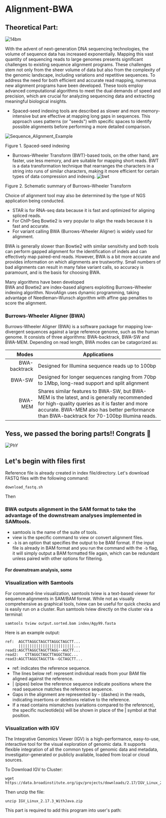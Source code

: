 # Alignment-BWA

## Theoretical Part: 

![14bm](https://github.com/btayhan/Alignment-BWA/assets/144340455/175f0314-1a9d-4ad5-9c11-bb2e1c6bb2a8)

With the advent of next-generation DNA sequencing technologies, the volume of sequence data has increased exponentially. Mapping this vast quantity of sequencing reads to large genomes presents significant challenges to existing sequence alignment programs. These challenges stem not only from the sheer volume of data but also from the complexity of the genomic landscape, including variations and repetitive sequences. To address the need for both efficient and accurate read mapping, numerous new alignment programs have been developed. These tools employ advanced computational algorithms to meet the dual demands of speed and precision, which are crucial for analyzing sequencing data and extracting meaningful biological insights.  

- Spaced-seed indexing tools are described as slower and more memory-intensive but are effective at mapping long gaps in sequences. This approach uses patterns (or "seeds") with specific spaces to identify possible alignments before performing a more detailed comparison.

  
![Sequence_Alignment_Example](https://github.com/btayhan/Alignment-BWA/assets/144340455/398261af-e2d0-4bee-a5e8-bc9aa8be793e)

Figure 1. Spaced-seed indexing

- Burrows–Wheeler Transform (BWT)-based tools, on the other hand, are faster, use less memory, and are suitable for mapping short reads. BWT is a data transformation technique that rearranges the characters in a string into runs of similar characters, making it more efficient for certain types of data compression and indexing.
![bwt](https://github.com/btayhan/Alignment-BWA/assets/144340455/1496d2cd-518b-45e8-a9ec-37942c512078)

Figure 2. Schematic summary of Burrows–Wheeler Transform

Choice of alignment tool may also be determined by the type of NGS application being conducted. 
- STAR is for RNA-seq data because it is fast and optimized for aligning spliced reads.
- For ChIP-Seq Bowtie2 is very popular to align the reads because it is fast and accurate.
- For variant calling BWA (Burrows-Wheeler Aligner) is widely used for alignment.

BWA is generally slower than Bowtie2 with similar sensitivity and both tools can perform gapped alignment for the identification of indels and can effectively map paired-end reads. However, BWA is a bit more accurate and provides information on which alignments are trustworthy. Small numbers of bad alignments can result in many false variant calls, so accuracy is paramount, and is the basis for choosing BWA.



Many algorithms have been developed  
BWA and Bowtie2 are index-based aligners exploiting Burrows–Wheeler indexing algorithm. 
NovoAlign uses dynamic programming, taking advantage of Needleman–Wunsch algorithm with affine gap penalties to score the alignment. 





### Burrows-Wheeler Aligner (BWA) 

Burrows-Wheeler Aligner (BWA) is a software package for mapping low-divergent sequences against a large reference genome, such as the human genome. It consists of three algorithms: BWA-backtrack, BWA-SW and BWA-MEM. Depending on read length, BWA modes can be catagorized as:

| Modes |                            Applications                                      |
|------:|-----------------------------------------------------------------------------|
| BWA-backtrack| Designed for Illumina sequence reads up to 100bp|
|BWA-SW| Designed for longer sequences ranging from 70bp to 1Mbp, long-read support and split alignment                          |
|BWA-MEM|  Shares similar features to BWA-SW, but BWA-MEM is the latest, and is generally recommended for high-quality queries as it is faster and more accurate. BWA-MEM also has better performance than BWA-backtrack for 70-100bp Illumina reads.|


## Yess, we passed the boring parts!! Congrats 🍻
![PhY](https://github.com/btayhan/Alignment-BWA/assets/144340455/9a9463df-e82f-40ef-8b51-20fe6e3b7eae)


##  Let's begin with files first
Reference file is already created in index file/directory. Let's download FASTQ files with the following command:

```
download_fastq.sh
```
Then 
### BWA outputs alignment in the SAM format to take the advantage of the downstream analyses implemented in SAMtools.

- samtools is the name of the suite of tools.
- view is the specific command to view or convert alignment files.
- `-b` is an option that specifies the output to be BAM format. If the input file is already in BAM format and you run the command with the `-b` flag, it will simply output a BAM formatted file again, which can be redundant unless paired with other options for filtering.

#### For downstream analysis, some 

### Visualization with Samtools
For command-line visualization, samtools tview is a text-based viewer for sequence alignments in SAM/BAM format. While not as visually comprehensive as graphical tools, tview can be useful for quick checks and is easily run on a cluster. Run samtools tview directly on the cluster via a terminal:
```
samtools tview output.sorted.bam index/Agy99.fasta
```

Here is an example output:
```
ref:  AGCTTAGGCTAGCTTAGGCTAGCTT...
      |||||||||||||||||||||||||...
read1:AGCTTAGGCTAGCTTAGG--AGCTT...
read2:   CTTAGGCTAGCTTAGGCTAGC...
read3:AGCTTAGGCTAGCTTA--GCTAGCTT...
```
- ref: indicates the reference sequence.
- The lines below ref: represent individual reads from your BAM file aligned against the reference.
- | (pipes) below the reference sequence indicate positions where the read sequence matches the reference sequence.
- Gaps in the alignment are represented by - (dashes) in the reads, indicating insertions or deletions relative to the reference.
- If a read contains mismatches (variations compared to the reference), the specific nucleotide(s) will be shown in place of the | symbol at that position.

### Visualization with IGV
The Integrative Genomics Viewer (IGV) is a high-performance, easy-to-use, interactive tool for the visual exploration of genomic data. It supports flexible integration of all the common types of genomic data and metadata, investigator-generated or publicly available, loaded from local or cloud sources.

To Download IGV to Cluster:

```
wget https://data.broadinstitute.org/igv/projects/downloads/2.17/IGV_Linux_2.17.3_WithJava.zip

```
Then unzip the file:

```
unzip IGV_Linux_2.17.3_WithJava.zip

```
This part is required to add this program into user's path:



